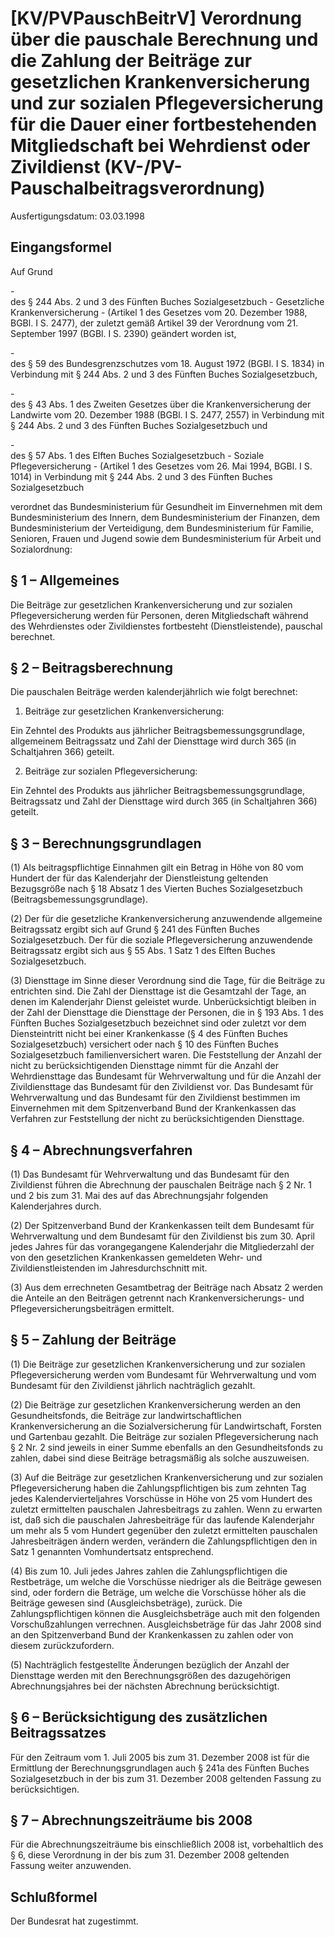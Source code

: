 # [KV/PVPauschBeitrV] Verordnung über die pauschale Berechnung und die Zahlung der Beiträge zur gesetzlichen Krankenversicherung und zur sozialen Pflegeversicherung für die Dauer einer fortbestehenden Mitgliedschaft bei Wehrdienst oder Zivildienst  (KV-/PV-Pauschalbeitragsverordnung)

Ausfertigungsdatum: 03.03.1998

 

## Eingangsformel

Auf Grund

\-  
des § 244 Abs. 2 und 3 des Fünften Buches Sozialgesetzbuch - Gesetzliche Krankenversicherung - (Artikel 1 des Gesetzes vom 20. Dezember 1988, BGBl. I S. 2477), der zuletzt gemäß Artikel 39 der Verordnung vom 21. September 1997 (BGBl. I S. 2390) geändert worden ist,

\-  
des § 59 des Bundesgrenzschutzes vom 18. August 1972 (BGBl. I S. 1834) in Verbindung mit § 244 Abs. 2 und 3 des Fünften Buches Sozialgesetzbuch,

\-  
des § 43 Abs. 1 des Zweiten Gesetzes über die Krankenversicherung der Landwirte vom 20. Dezember 1988 (BGBl. I S. 2477, 2557) in Verbindung mit § 244 Abs. 2 und 3 des Fünften Buches Sozialgesetzbuch und

\-  
des § 57 Abs. 1 des Elften Buches Sozialgesetzbuch - Soziale Pflegeversicherung - (Artikel 1 des Gesetzes vom 26. Mai 1994, BGBl. I S. 1014) in Verbindung mit § 244 Abs. 2 und 3 des Fünften Buches Sozialgesetzbuch

verordnet das Bundesministerium für Gesundheit im Einvernehmen mit dem Bundesministerium des Innern, dem Bundesministerium der Finanzen, dem Bundesministerium der Verteidigung, dem Bundesministerium für Familie, Senioren, Frauen und Jugend sowie dem Bundesministerium für Arbeit und Sozialordnung:


## § 1 – Allgemeines

Die Beiträge zur gesetzlichen Krankenversicherung und zur sozialen Pflegeversicherung werden für Personen, deren Mitgliedschaft während des Wehrdienstes oder Zivildienstes fortbesteht (Dienstleistende), pauschal berechnet.


## § 2 – Beitragsberechnung

Die pauschalen Beiträge werden kalenderjährlich wie folgt berechnet:

1. Beiträge zur gesetzlichen Krankenversicherung:

Ein Zehntel des Produkts aus jährlicher Beitragsbemessungsgrundlage, allgemeinem Beitragssatz und Zahl der Diensttage wird durch 365 (in Schaltjahren 366) geteilt.

2. Beiträge zur sozialen Pflegeversicherung:

Ein Zehntel des Produkts aus jährlicher Beitragsbemessungsgrundlage, Beitragssatz und Zahl der Diensttage wird durch 365 (in Schaltjahren 366) geteilt.


## § 3 – Berechnungsgrundlagen

(1) Als beitragspflichtige Einnahmen gilt ein Betrag in Höhe von 80 vom Hundert der für das Kalenderjahr der Dienstleistung geltenden Bezugsgröße nach § 18 Absatz 1 des Vierten Buches Sozialgesetzbuch (Beitragsbemessungsgrundlage).

(2) Der für die gesetzliche Krankenversicherung anzuwendende allgemeine Beitragssatz ergibt sich auf Grund § 241 des Fünften Buches Sozialgesetzbuch. Der für die soziale Pflegeversicherung anzuwendende Beitragssatz ergibt sich aus § 55 Abs. 1 Satz 1 des Elften Buches Sozialgesetzbuch.

(3) Diensttage im Sinne dieser Verordnung sind die Tage, für die Beiträge zu entrichten sind. Die Zahl der Diensttage ist die Gesamtzahl der Tage, an denen im Kalenderjahr Dienst geleistet wurde. Unberücksichtigt bleiben in der Zahl der Diensttage die Diensttage der Personen, die in § 193 Abs. 1 des Fünften Buches Sozialgesetzbuch bezeichnet sind oder zuletzt vor dem Diensteintritt nicht bei einer Krankenkasse (§ 4 des Fünften Buches Sozialgesetzbuch) versichert oder nach § 10 des Fünften Buches Sozialgesetzbuch familienversichert waren. Die Feststellung der Anzahl der nicht zu berücksichtigenden Diensttage nimmt für die Anzahl der Wehrdiensttage das Bundesamt für Wehrverwaltung und für die Anzahl der Zivildiensttage das Bundesamt für den Zivildienst vor. Das Bundesamt für Wehrverwaltung und das Bundesamt für den Zivildienst bestimmen im Einvernehmen mit dem Spitzenverband Bund der Krankenkassen das Verfahren zur Feststellung der nicht zu berücksichtigenden Diensttage.


## § 4 – Abrechnungsverfahren

(1) Das Bundesamt für Wehrverwaltung und das Bundesamt für den Zivildienst führen die Abrechnung der pauschalen Beiträge nach § 2 Nr. 1 und 2 bis zum 31. Mai des auf das Abrechnungsjahr folgenden Kalenderjahres durch.

(2) Der Spitzenverband Bund der Krankenkassen teilt dem Bundesamt für Wehrverwaltung und dem Bundesamt für den Zivildienst bis zum 30. April jedes Jahres für das vorangegangene Kalenderjahr die Mitgliederzahl der von den gesetzlichen Krankenkassen gemeldeten Wehr- und Zivildienstleistenden im Jahresdurchschnitt mit.

(3) Aus dem errechneten Gesamtbetrag der Beiträge nach Absatz 2 werden die Anteile an den Beiträgen getrennt nach Krankenversicherungs- und Pflegeversicherungsbeiträgen ermittelt.


## § 5 – Zahlung der Beiträge

(1) Die Beiträge zur gesetzlichen Krankenversicherung und zur sozialen Pflegeversicherung werden vom Bundesamt für Wehrverwaltung und vom Bundesamt für den Zivildienst jährlich nachträglich gezahlt.

(2) Die Beiträge zur gesetzlichen Krankenversicherung werden an den Gesundheitsfonds, die Beiträge zur landwirtschaftlichen Krankenversicherung an die Sozialversicherung für Landwirtschaft, Forsten und Gartenbau gezahlt. Die Beiträge zur sozialen Pflegeversicherung nach § 2 Nr. 2 sind jeweils in einer Summe ebenfalls an den Gesundheitsfonds zu zahlen, dabei sind diese Beiträge betragsmäßig als solche auszuweisen.

(3) Auf die Beiträge zur gesetzlichen Krankenversicherung und zur sozialen Pflegeversicherung haben die Zahlungspflichtigen bis zum zehnten Tag jedes Kalendervierteljahres Vorschüsse in Höhe von 25 vom Hundert des zuletzt ermittelten pauschalen Jahresbeitrags zu zahlen. Wenn zu erwarten ist, daß sich die pauschalen Jahresbeiträge für das laufende Kalenderjahr um mehr als 5 vom Hundert gegenüber den zuletzt ermittelten pauschalen Jahresbeiträgen ändern werden, verändern die Zahlungspflichtigen den in Satz 1 genannten Vomhundertsatz entsprechend.

(4) Bis zum 10. Juli jedes Jahres zahlen die Zahlungspflichtigen die Restbeträge, um welche die Vorschüsse niedriger als die Beiträge gewesen sind, oder fordern die Beträge, um welche die Vorschüsse höher als die Beiträge gewesen sind (Ausgleichsbeträge), zurück. Die Zahlungspflichtigen können die Ausgleichsbeträge auch mit den folgenden Vorschußzahlungen verrechnen. Ausgleichsbeträge für das Jahr 2008 sind an den Spitzenverband Bund der Krankenkassen zu zahlen oder von diesem zurückzufordern.

(5) Nachträglich festgestellte Änderungen bezüglich der Anzahl der Diensttage werden mit den Berechnungsgrößen des dazugehörigen Abrechnungsjahres bei der nächsten Abrechnung berücksichtigt.


## § 6 – Berücksichtigung des zusätzlichen Beitragssatzes

Für den Zeitraum vom 1. Juli 2005 bis zum 31. Dezember 2008 ist für die Ermittlung der Berechnungsgrundlagen auch § 241a des Fünften Buches Sozialgesetzbuch in der bis zum 31. Dezember 2008 geltenden Fassung zu berücksichtigen.


## § 7 – Abrechnungszeiträume bis 2008

Für die Abrechnungszeiträume bis einschließlich 2008 ist, vorbehaltlich des § 6, diese Verordnung in der bis zum 31. Dezember 2008 geltenden Fassung weiter anzuwenden.


## Schlußformel

Der Bundesrat hat zugestimmt.
